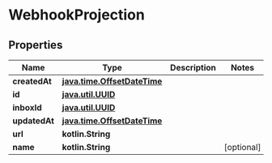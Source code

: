 
# WebhookProjection

## Properties
Name | Type | Description | Notes
------------ | ------------- | ------------- | -------------
**createdAt** | [**java.time.OffsetDateTime**](java.time.OffsetDateTime.md) |  | 
**id** | [**java.util.UUID**](java.util.UUID.md) |  | 
**inboxId** | [**java.util.UUID**](java.util.UUID.md) |  | 
**updatedAt** | [**java.time.OffsetDateTime**](java.time.OffsetDateTime.md) |  | 
**url** | **kotlin.String** |  | 
**name** | **kotlin.String** |  |  [optional]



